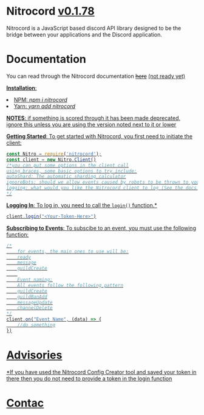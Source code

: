 # Nitrocord <u>v0.1.78</u>
Nitrocord is a JavaScript based discord API library designed to be the bridge between your applications and the Discord application.

# Documentation
You can read through the Nitrocord documentation ~~[here](https://fatalcenturion.uk/nitrocord/docs/0.1.71/stable)~~ <u>(not ready yet)<u>

**Installation**:
<li> NPM: <i>npm i nitrocord</i>
<li>Yarn:  <i>yarn add nitrocord</i>

**NOTES**:
<u> if something is scored through it has been made deprecated, ignore this unless you are using the version noted next to it or lower</u>


**Getting Started**:
To get started with Nitrocord, you first need to initiate the client:
```js
const Nitro = require('nitrocord');
const client = new Nitro.Client()
/*you can put some options in the client call
using braces, some basic options to try include:
autoShard: The automatic sharding calculator
ignoreBots: should we allow events caused by robots to be thrown to you?
logging: what would you like the Nitrocord client to log (See the docs page)
*/
```

**Logging In**:
To log in, you need to call the `login()` function.* 
```js
client.login("<Your-Token-Here>")
```

**Subscribing to Events**:
To subscibe to an event, you must use the following function:
```js
/*
	for events, the main ones to use will be:
	ready
	message
	guildCreate
	
	Event naming:
	All events follow the following pattern
	guildCreate
	guildBanAdd
	messageUpdate
	channelDelete
*/
client.on("Event Name", (data) => {
	//do something
})

```
# Advisories


*If you have used the Nitrocord Config Creator tool and saved your token in there then you do not need to provide a token in the login function

# Contac
<!--stackedit_data:
eyJoaXN0b3J5IjpbMTA0MTM5OTM0M119
-->